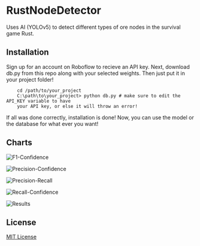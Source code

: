 
# RustNodeDetector

Uses AI (YOLOv5) to detect different types of ore nodes in the survival game Rust.



## Installation

Sign up for an account on Roboflow to recieve an API key. Next, download db.py from this repo along with your selected weights. Then just put it in your project folder! 

```
    cd /path/to/your_project
    C:\path\to\your_project> python db.py # make sure to edit the API_KEY variable to have
    your API key, or else it will throw an error! 
```

If all was done correctly, installation is done! Now, you can use the model or the database for what ever you want! 

## Charts

![F1-Confidence](https://imgur.com/WrEsPbr.png)

![Precision-Confidence](https://imgur.com/5lZl1Yk.png)

![Precision-Recall](https://imgur.com/n89ZYFt.png)

![Recall-Confidence](https://imgur.com/UNrjwNp.png)

![Results](https://imgur.com/Z0XSaqK.png)

## License

[MIT License](https://choosealicense.com/licenses/mit/)
